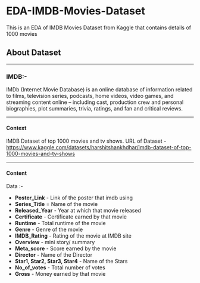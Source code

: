# EDA-IMDB-Movies-Dataset
This is an EDA of IMDB Movies Dataset from Kaggle that contains details of 1000 movies

## About Dataset
***
### IMDB:-
IMDb (Internet Movie Database) is an online database of information related to films, television series, podcasts, home videos, video games, and streaming content online – including cast, production crew and personal biographies, plot summaries, trivia, ratings, and fan and critical reviews.
***
#### Context
IMDB Dataset of top 1000 movies and tv shows.
URL of Dataset - https://www.kaggle.com/datasets/harshitshankhdhar/imdb-dataset-of-top-1000-movies-and-tv-shows

***
#### Content
Data :-
- **Poster_Link** - Link of the poster that imdb using
- **Series_Title** = Name of the movie
- **Released_Year** - Year at which that movie released
- **Certificate** - Certificate earned by that movie
- **Runtime** - Total runtime of the movie
- **Genre** - Genre of the movie
- **IMDB_Rating** - Rating of the movie at IMDB site
- **Overview** - mini story/ summary
- **Meta_score** - Score earned by the movie
- **Director** - Name of the Director
- **Star1, Star2, Star3, Star4** - Name of the Stars
- **No_of_votes** - Total number of votes
- **Gross** - Money earned by that movie
